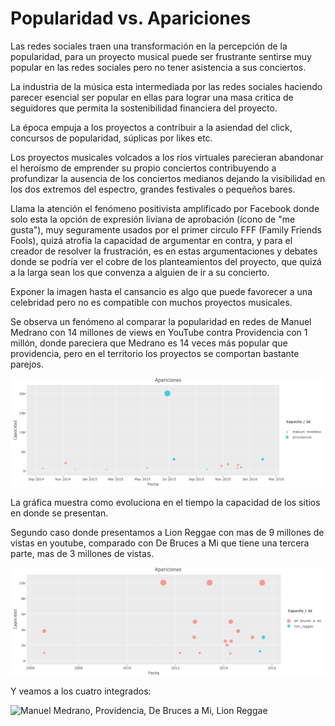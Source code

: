 # Popularidad  vs. Apariciones

Las redes sociales traen una transformación en la percepción de la popularidad, para un proyecto musical puede ser frustrante sentirse muy popular en las redes sociales pero no tener asistencia a sus conciertos.

La industria de la música esta intermediada por las redes sociales haciendo parecer esencial ser popular en ellas para lograr una masa critica de seguidores que permita la sostenibilidad financiera del proyecto.

La época empuja a los proyectos a contribuir a la asiendad del click, concursos de popularidad, súplicas por likes etc.

Los proyectos musicales volcados a los ríos virtuales parecieran abandonar el heroísmo de emprender su propio conciertos contribuyendo a profundizar la ausencia de los conciertos medianos dejando la visibilidad en los dos extremos del espectro, grandes festivales o pequeños bares.

Llama la atención el fenómeno positivista amplificado por Facebook donde solo esta la  opción de expresión liviana de aprobación (ícono de "me gusta"), muy seguramente usados por el primer circulo FFF (Family Friends Fools), quizá atrofia la capacidad de argumentar en contra, y para el creador de resolver la frustración, es en estas argumentaciones y debates donde se podría ver el cobre de los planteamientos del proyecto, que quizá a la larga sean los que convenza a alguien de ir a su concierto.

Exponer la imagen hasta el cansancio es algo que puede favorecer a una celebridad pero no es compatible con muchos proyectos musicales.

Se observa un fenómeno al comparar la popularidad en redes de Manuel Medrano con 14 millones de views en YouTube contra Providencia con 1 millón, donde pareciera que Medrano es 14 veces más popular que providencia, pero en el territorio los proyectos se comportan bastante parejos.

![Providencia vs Manuel Medrano](images/providencia_vs_medrano.png)

La gráfica muestra como evoluciona en el tiempo la capacidad de los sitios en donde se presentan.

Segundo caso donde presentamos a Lion Reggae con mas de 9 millones de vistas en youtube, comparado con De Bruces a Mi que tiene una tercera parte, mas de 3 millones de vistas.

![De Bruces a Mi vs Lion Reggae](images/de_bruces_a_mi_vs_lion_reggae.png)

Y veamos a los cuatro integrados:

![Manuel Medrano, Providencia, De Bruces a Mi, Lion Reggae](providencia_medrano_dbam_lion.png)
